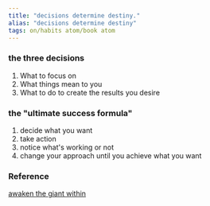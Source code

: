 ```yaml
---
title: "decisions determine destiny."
alias: "decisions determine destiny"
tags: on/habits atom/book atom
---
```


### the three decisions
1.  What to focus on
2.  What things mean to you
3.  What to do to create the results you desire

### the "ultimate success formula" 
1. decide what you want
2. take action
3. notice what's working or not
4. change your approach until you achieve what you want


### Reference
[awaken the giant within](books/awaken-the-giant-within.md)